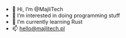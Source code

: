 - 👋 Hi, I’m @MajliTech
- 👀 I’m interested in doing programming stuff
- 🌱 I’m currently learning Rust
- 📫 hello@majlitech.pl
